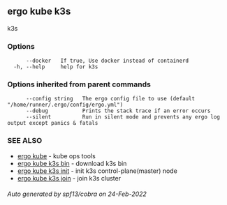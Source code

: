 ## ergo kube k3s

k3s

### Options

```
      --docker   If true, Use docker instead of containerd
  -h, --help     help for k3s
```

### Options inherited from parent commands

```
      --config string   The ergo config file to use (default "/home/runner/.ergo/config/ergo.yml")
      --debug           Prints the stack trace if an error occurs
      --silent          Run in silent mode and prevents any ergo log output except panics & fatals
```

### SEE ALSO

* [ergo kube](ergo_kube.md)	 - kube ops tools
* [ergo kube k3s bin](ergo_kube_k3s_bin.md)	 - download k3s bin
* [ergo kube k3s init](ergo_kube_k3s_init.md)	 - init k3s control-plane(master) node
* [ergo kube k3s join](ergo_kube_k3s_join.md)	 - join k3s cluster

###### Auto generated by spf13/cobra on 24-Feb-2022
